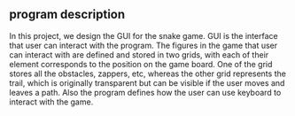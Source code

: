 ## program description
In this project, we design the GUI for the snake game. GUI is the interface
 that user can interact with the program. The figures in the game that user
  can interact with are defined and stored in two grids, with each of their
   element corresponds to the position on the game board. One of the grid
    stores all the obstacles, zappers, etc, whereas the other grid represents
     the trail, which is originally transparent but can be visible if the
      user moves and leaves a path. Also the program defines how the user can
       use keyboard to interact with the game.



